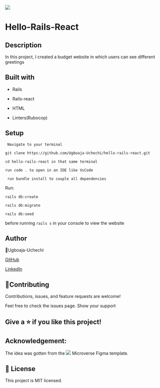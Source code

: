 ![](https://img.shields.io/badge/Microverse-blueviolet)

# Hello-Rails-React

## Description

In this project, I created a budget website in which users can see different greetings 

## Built with

- Rails

- Rails-react

- HTML

- Linters(Rubocop)

## Setup

` Navigate to your terminal`

`git clone https://github.com/Ugboaja-Uchechi/hello-rails-react.git`

`cd hello-rails-react in that same terminal`

`run code . to open in an IDE like VsCode`

` run bundle install to couple all dependencies`

Run:

`rails db:create`

`rails db:migrate`

`rails db:seed`

before running `rails s` in your console to view the website

## Author

👤Ugboaja-Uchechi

[GitHub](https://github.com/Ugboaja-Uchechi)

[LinkedIn](https://www.linkedin.com/in/stephanie-ugboaja-930a2a216/)

## 🤝Contributing

Contributions, issues, and feature requests are welcome!

Feel free to check the issues page. Show your support

## Give a ⭐️ if you like this project!

## Acknowledgement:

The idea was gotten from the ![](https://img.shields.io/badge/Microverse-blueviolet) Microverse Figma template.

## 📝 License

This project is MIT licensed.
